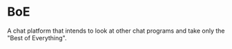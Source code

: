 # BoE

A chat platform that intends to look at other chat programs and take only the "Best of Everything".
